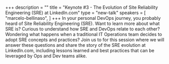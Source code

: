 +++
description = ""
title = "Keynote #3 - The Evolution of Site Reliability Engineering (SRE) at LinkedIn.com"
type = "new-talk"
speakers = [
        "marcelo-bellinaso",
]
+++
In your personal DevOps journey, you probably heard of Site Reliability Engineering (SRE). Want to learn more about what SRE is? Curious to understand how SRE and DevOps relate to each other? Wondering what happens when a traditional IT Operations team decides to adopt SRE concepts and practices? Join us to for this session where we will answer these questions and share the story of the SRE evolution at LinkedIn.com, including lessons learned and best practices that can be leveraged by Ops and Dev teams alike.